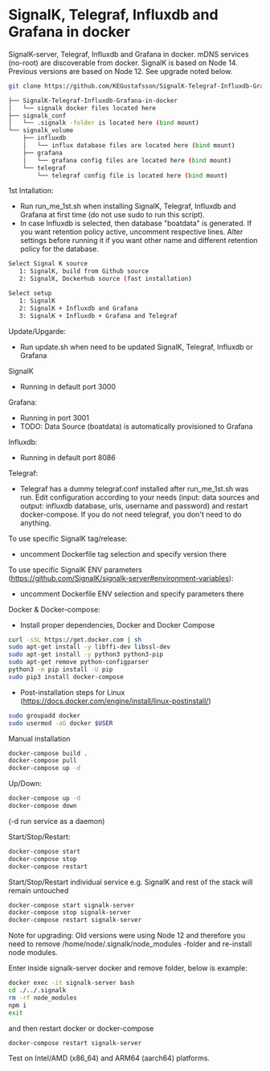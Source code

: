 # SignalK, Telegraf, Influxdb and Grafana in docker
SignalK-server, Telegraf, Influxdb and Grafana in docker. mDNS services (no-root) are discoverable from docker.
SignalK is based on Node 14. Previous versions are based on Node 12. See upgrade noted below.
```bash
git clone https://github.com/KEGustafsson/SignalK-Telegraf-Influxdb-Grafana-in-docker.git

├── SignalK-Telegraf-Influxdb-Grafana-in-docker
│   └── signalk docker files located here 
├── signalk_conf
│   └── .signalk -folder is located here (bind mount) 
└── signalk_volume
    ├── influxdb
    │   └── influx database files are located here (bind mount)
    ├── grafana
    │   └── grafana config files are located here (bind mount)
    └── telegraf
        └── telegraf config file is located here (bind mount)
```
1st Intallation:
- Run run_me_1st.sh when installing SignalK, Telegraf, Influxdb and Grafana at first time (do not use sudo to run this script).
- In case Influxdb is selected, then database "boatdata" is generated. If you want retention policy active, uncomment respective lines. Alter settings before running it if you want other name and different retention policy for the database.
```bash
Select Signal K source
   1: SignalK, build from Github source
   2: SignalK, Dockerhub source (fast installation)

Select setup
   1: SignalK
   2: SignalK + Influxdb and Grafana
   3: SignalK + Influxdb + Grafana and Telegraf
```

Update/Upgarde:
- Run update.sh when need to be updated SignalK, Telegraf, Influxdb or Grafana

SignalK
- Running in default port 3000

Grafana:
- Running in port 3001
- TODO: Data Source (boatdata) is automatically provisioned to Grafana

Influxdb:
- Running in default port 8086
 
Telegraf:
- Telegraf has a dummy telegraf.conf installed after run_me_1st.sh was run. Edit configuration according to your needs (input: data sources and output: influxdb database, urls, username and password) and restart docker-compose. If you do not need telegraf, you don't need to do anything.

To use specific SignalK tag/release:
- uncomment Dockerfile tag selection and specify version there

To use specific SignalK ENV parameters (https://github.com/SignalK/signalk-server#environment-variables):
- uncomment Dockerfile ENV selection and specify parameters there

Docker & Docker-compose:
- Install proper dependencies, Docker and Docker Compose
```bash
curl -sSL https://get.docker.com | sh
sudo apt-get install -y libffi-dev libssl-dev
sudo apt-get install -y python3 python3-pip
sudo apt-get remove python-configparser
python3 -m pip install -U pip
sudo pip3 install docker-compose
```
- Post-installation steps for Linux (https://docs.docker.com/engine/install/linux-postinstall/)
```bash
sudo groupadd docker
sudo usermod -aG docker $USER
```

Manual installation
```bash
docker-compose build .
docker-compose pull
docker-compose up -d
```

Up/Down:
```bash
docker-compose up -d
docker-compose down
```
(-d run service as a daemon)

Start/Stop/Restart:
```bash
docker-compose start
docker-compose stop
docker-compose restart
```

Start/Stop/Restart individual service e.g. SignalK and rest of the stack will remain untouched
```bash
docker-compose start signalk-server
docker-compose stop signalk-server
docker-compose restart signalk-server
```

Note for upgrading: 
Old versions were using Node 12 and therefore you need to remove /home/node/.signalk/node_modules -folder and re-install node modules.

Enter inside signalk-server docker and remove folder, below is example: 
```bash
docker exec -it signalk-server bash
cd ./../.signalk
rm -rf node_modules
npm i
exit
```
and then restart docker or docker-compose
```bash
docker-compose restart signalk-server
```

Test on Intel/AMD (x86_64) and ARM64 (aarch64) platforms.
